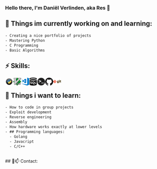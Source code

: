 ### Hello there, I'm Daniël Verlinden, aka Res 👋

## 🔭 Things im currently working on and learning: 
    - Creating a nice portfolio of projects
    - Mastering Python
    - C Programming
    - Basic Algorithms

##  ⚡ Skills:
<img align="left" alt="Terminal" width="26px" src=".github/images/1python.png" />
<img align="left" alt="Terminal" width="26px" src=".github/images/vim.png" />
<img align="left" alt="Terminal" width="26px" src=".github/images/vscode.png" />
<img align="left" alt="Terminal" width="26px" src=".github/images/sql.png" />
<img align="left" alt="Terminal" width="26px" src=".github/images/terminal.png" />
<img align="left" alt="Terminal" width="26px" src=".github/images/github.png" />
<img align="left" alt="Terminal" width="26px" src=".github/images/git.png" />
<br />


## 🤔 Things i want to learn:
    - How to code in group projects
    - Exploit development
    - Reverse engineering
    - Assembly
    - How hardware works exactly at lower levels 
    - ## Programming languages:
 	  - Golang
	  - Javacript
	  - C/C++
<br />
## 💬📫 Contact:
	
